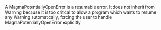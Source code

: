 A MagmaPotentiallyOpenError is a resumable error.  It does not inherit from Warning because it is too critical to allow a program which wants to resume any Warning automatically, forcing the user to handle MagmaPotentiallyOpenError explicitly.